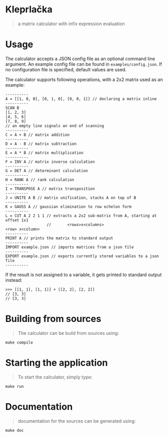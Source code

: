 # Kleprlačka

> a matrix calculator with infix expression evaluation

# Usage
The calculator accepts a JSON config file as an optional command line argument. An example
config file can be found in `examples/config.json`. If no configuration file is 
specified, default values are used.

The calculator supports following operations, with a 2x2 matrix used as an example:
```
----------
A = [[1, 0, 0], [0, 1, 0], [0, 0, 1]] // declaring a matrix inline
----------
SCAN B
[1, 2, 3]
[4, 5, 6]
[7, 8, 9]
// an empty line signals an end of scanning
----------
C = A + B // matrix addition
----------
D = A - B // matrix subtraction
----------
E = A * B // matrix multiplication
----------
F = INV A // matrix inverse calculation
----------
G = DET A // determinant calculation
----------
H = RANK A // rank calculation
----------
I = TRANSPOSE A // matrix transposition
----------
J = UNITE A B // matrix unification, stacks A on top of B 
----------
K = GAUSS A // gaussian elimination to row echelon form
----------
L = CUT A 2 2 1 1 // extracts a 2x2 sub-matrix from A, starting at offset 1x1
                  //       <rows>x<columns>                          <row> x<column>
----------
PRINT A // prints the matrix to standard output
----------
IMPORT example.json // imports matrices from a json file
----------
EXPORT example.json // exports currently stored variables to a json file
----------
```

If the result is not assigned to a variable, it gets printed to standard output instead:
```
>>> [[1, 1], [1, 1]] + [[2, 2], [2, 2]]
// [3, 3]
// [3, 3]
```

# Building from sources

> The calculator can be build from sources using:

```
make compile
```

# Starting the application

> To start the calculator, simply type:

```
make run
```

# Documentation

> documentation for the sources can be generated using:

```
make doc
```
